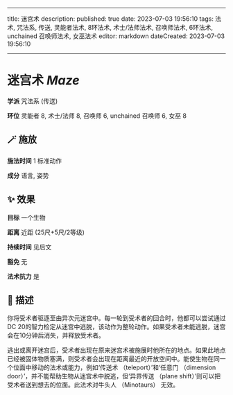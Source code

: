 
---
title: 迷宫术
description: 
published: true
date: 2023-07-03 19:56:10
tags: 法术, 咒法系, 传送, 灵能者法术, 8环法术, 术士/法师法术, 召唤师法术, 6环法术, unchained 召唤师法术, 女巫法术
editor: markdown
dateCreated: 2023-07-03 19:56:10

---

# **迷宫术** *Maze*

**学派** 咒法系 (传送) 

**环位** 灵能者 8, 术士/法师 8, 召唤师 6, unchained 召唤师 6, 女巫 8

## 🪄 施放

**施法时间** 1 标准动作

**成分** 语言, 姿势

## ✨ 效果 

**目标** 一个生物 

**距离** 近距 (25尺+5尺/2等级)  

**持续时间** 见后文 

**豁免** 无

**法术抗力** 是

## 📖 描述

你将受术者驱逐至由异次元迷宫中。每一轮到受术者的回合时，他都可以尝试通过DC 20的智力检定从迷宫中逃脱，该动作为整轮动作。如果受术者未能逃脱，迷宫会在10分钟后消失，并释放受术者。

逃出或离开迷宫后，受术者出现在原来迷宫术被施展时他所在的地点。如果此地点已经被固体物质塞满，则受术者会出现在距离最近的开放空间中。能使生物在同一个位面中移动的法术或能力，例如‘传送术 （teleport）’和‘任意门 （dimension door）’，并不能帮助生物从迷宫术中脱逃，但‘异界传送 （plane shift）’则可以把受术者送到想去的位面。此法术对牛头人 （Minotaurs） 无效。
    